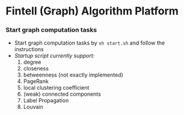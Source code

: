 # Fintell (Graph) Algorithm Platform
### Start graph computation tasks
* Start graph computation tasks by `sh start.sh` and follow the instructions
* *Startup script currently support:*
  1. degree
  2. closeness
  3. betweenness (not exactly implemented)
  4. PageRank
  5. local clustering coefficient
  6. (weak) connected components
  7. Label Propagation
  8. Louvain
